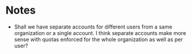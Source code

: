 # Notes

- Shall we have separate accounts for different users from a same organization or a single account. I think separate accounts make more sense with quotas enforced for the whole organization as well as per user?
